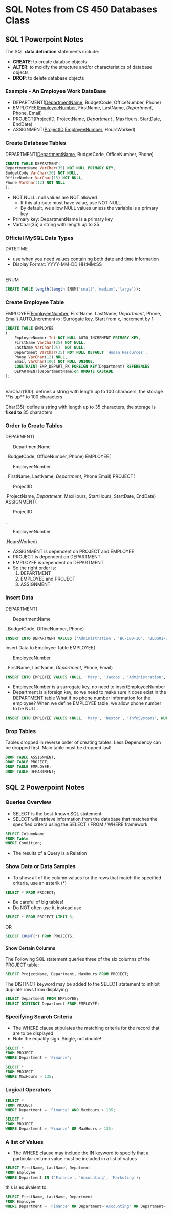# SQL Notes from CS 450 Databases Class

## SQL 1 Powerpoint Notes

The SQL **data definition** statements include: 
- **CREATE**: to create databse objects
- **ALTER**: to moidfy the structure and/or characteristics of database objects
- **DROP**: to delete database objects

### Example - An Employee Work DataBase
- DEPARTMENT(<u>DepartmentName</u>, BudgetCode, OfficeNumber, Phone)
- EMPLOYEE(<u>EmployeeNumber</u>, FirstName, LastName, *Department*, Phone, Email)
- PROJECT(ProjectID, ProjectName, *Department* , MaxHours, StartDate, EndDate)
- ASSIGNMENT(<u>ProjectID</u>,<u>EmployeeNumber</u>, HoursWorked)

### Create Database Tables
  DEPARTMENT(<u>DepartmentName</u>, BudgetCode, OfficeNumber, Phone)
``` SQL 
CREATE TABLE DEPARTMENT(
DepartmentName VarChar(35) NOT NULL PRIMARY KEY,
BudgetCode VarChar(30) NOT NULL,
OfficeNumber VarChar(15) NOT NULL,
Phone VarChar(12) NOT NULL
);
```
- NOT NULL: null values are NOT allowed
   - If this attribute must have value, use NOT NULL
   - By default, we allow NULL values unless the variable is a primary key
 - Primary key: DepartmentName is a primary key
 - VarChar(35) a string with length up to 35

### Official MySQL Data Types 
DATETIME 
- use when you need values containing both date and time information 
- Display Format: YYYY-MM-DD HH:MM:SS
<br/>
ENUM

```SQL
CREATE TABLE length(length ENUM('small','medium','large'));
```

### Create Employee Table
EMPLOYEE(<u>EmployeeNumber</u>, FirstName, LastName, *Department*, Phone, Email)
AUTO_Increment=x: Surrogate key. Start from x, increment by 1

``` SQL
CREATE TABLE EMPLOYEE
(
    EmployeeNumber Int NOT NULL AUTO_INCREMENT PRIMARY KEY,
    FirstName VarChar(25) NOT NULL,
    LastName VarChar(25)  NOT NULL,
    Department VarChar(35) NOT NULL DEFAULT 'Human Resources',
    Phone VarChar(12) NULL,
    Email VarChar(100) NOT NULL UNIQUE,
    CONSTRAINT EMP_DEPART_FK FOREIGN KEY(Department) REFERENCES 
    DEPARTMENT(DepartmentName)on UPDATE CASCADE
);
```
<br/>
  VarChar(100): defines a string with length up to 100 characers, the storage **is up** to 100 characters

  Char(35): define a string with length up to 35 characters, the storage is **fixed to** 35 characters

### Order to Create Tables
DEPARMENT(<ul>DepartmentName</ul>, BudgetCode, OfficeNumber, Phone)
EMPLOYEE(<ul>EmployeeNumber</ul>, FirstName, LastName, *Department*, Phone Email)
PROJECT(<ul>ProjectID</ul>,ProjectName, *Department*, MaxHours, StartHours, StartDate, EndDate)
ASSIGNMENT(<ul>ProjectID</ul>,<ul>EmployeeNumber</ul>,HoursWorked)

- ASSIGNMENT is dependent on PROJECT and EMPLOYEE
- PROJECT is dependent on DEPARTMENT
- EMPLOYEE is dependent on DEPARTMENT
- So the right order is: 
    1. DEPARTMENT
    2. EMPLOYEE and PROJECT 
    3. ASSIGNMENT

### Insert Data
DEPARTMENT(<ul>DepartmentName</ul>, BudgetCode, OfficeNumber, Phone)
``` SQL
INSERT INTO DEPARTMENT VALUES ('Administration', 'BC-100-10', 'BLDG01-300','360-285-8100')
```
Insert Data to Employee Table
EMPLOYEE(<ul>EmployeeNumber</ul>, FirstName, LastName, *Department*, Phone, Email)
```SQL
INSERT INTO EMPLOYEE VALUES (NULL, 'Mary', 'Jacobs', 'Administration', '360-285-8100', 'Mary.Jacobs@wpc.com')
```
- EmployeeNumber is a surrogate key, no need to insertEmployeeNumber
- Department is a foreign key, so we need to make sure it does exist in the DEPARTMENT table
What if no phone number information for the employee? When we define EMPLOYEE table, we allow phone number to be NULL.
``` SQL
INSERT INTO EMPLOYEE VALUES (NULL, 'Mary', 'Nestor', 'InfoSystems', NULL, 'Mary.Jacobs@wpc.com')
```
### Drop Tables
Tables dropped in reverse order of creating tables. Less Dependency can be dropped first. Main table must be dropped last! 
``` SQL
DROP TABLE ASSIGNMENT;
DROP TABLE PROJECT;
DROP TABLE EMPLOYEE;
DROP TABLE DEPARTMENT;
```

## SQL 2 Powerpoint Notes


### Queries Overview
- SELECT is the best-known SQL statement
- SELECT will retrieve information from the database that matches the specified critera using the SELECT / FROM / WHERE framework 
``` SQL 
SELECT ColumnName
FROM Table
WHERE Condition;
```
- The results of a Query is a Relation 

### Show Data or Data Samples
- To show all of the column values for the rows that match the specified criteria, use an asterik (*)
``` SQL 
SELECT * FROM PROJECT;
```
- Be careful of big tables!
- Do NOT often use it, instead use 
``` SQL 
SELECT * FROM PROJECT LIMIT 3; 
```
OR 
``` SQL 
SELECT COUNT(*) FROM PROJECTS;
```
#### Show Certain Columns
The Following SQL statement queries three of the six columns of the PROJECT table: 
``` SQL 
SELECT ProjectName, Department, MaxHours FROM PROJECT;
```
The DISTINCT keyword may be added to the SELECT statement to inhibit dupliate rows from displaying
``` SQL 
SELECT Department FROM EMPLOYEE;
SELECT DISTINCT Department FROM EMPLOYEE;
```
### Specifying Search Criteria
- The WHERE clause stipulates the matching criteria for the record that are to be displayed
- Note the equality sign. Single, not double!
``` SQL 
SELECT * 
FROM PROJECT 
WHERE Department = 'Finance';

SELECT *
FROM PROJECT 
WHERE MaxHours > 135;
```
### Logical Operators 
``` SQL
SELECT *
FROM PROJECT
WHERE Department = 'Finance' AND MaxHours > 135;
```
``` SQL
SELECT * 
FROM PROJECT
WHERE Department = 'Finance' OR MaxHours > 135;
```
### A list of Values
- The WHERE clause may include the IN keyword to specify that a particular column value must be included in a list of values 
``` SQL 
SELECT FirstName, LastName, Depatment 
FROM Employee
WHERE Department IN ('Finance', 'Accounting', 'Marketing');
```
this is equivalent to: 
``` SQL 
SELECT FirstName, LastName, Department
FROM Employee
WHERE Department = 'Finance' OR Department='Accounting' OR Department='Marketing';
```



